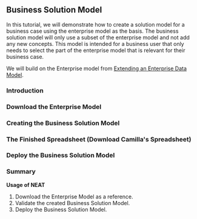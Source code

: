 ## Business Solution Model

In this tutorial, we will demonstrate how to create a solution model for a business case
using the enterprise model as the basis. The business solution model will only use a subset
of the enterprise model and not add any new concepts. This model is intended for a business user
that only needs to select the part of the enterprise model that is relevant for their business case.

We will build on the Enterprise model from [Extending an Enterprise Data Model](./part-3-extending-enterprise-model).

### Introduction


### Download the Enterprise Model


### Creating the Business Solution Model


### The Finished Spreadsheet (Download Camilla's Spreadsheet)


### Deploy the Business Solution Model


### Summary

**Usage of NEAT**

1. Download the Enterprise Model as a reference.
2. Validate the created Business Solution Model.
3. Deploy the Business Solution Model.
